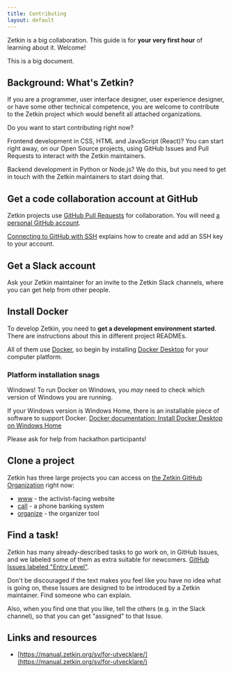 ```yaml
---
title: Contributing
layout: default
---
```


Zetkin is a big collaboration. This guide is for **your very first hour** of
learning about it. Welcome!

This is a big document.

## Background: What's Zetkin?

If you are a programmer, user interface designer, user experience designer, or have some other technical competence, you are welcome to contribute to the Zetkin project which would benefit all attached organizations.

Do you want to start contributing right now?

Frontend development in CSS, HTML and JavaScript (React)? You can start right away, on our Open Source projects, using GitHub Issues and Pull Requests to interact with the Zetkin maintainers.

Backend development in Python or Node.js? We do this, but you need to get in touch with the Zetkin maintainers to start doing that.

## Get a code collaboration account at GitHub

Zetkin projects use [GitHub Pull Requests](https://docs.github.com/en/github/collaborating-with-issues-and-pull-requests/about-pull-requests) for collaboration. You will need [a personal GitHub account](https://github.com/join).

[Connecting to GitHub with SSH](https://docs.github.com/en/github/authenticating-to-github/connecting-to-github-with-ssh) explains how to create and add an SSH key to your account.

## Get a Slack account

Ask your Zetkin maintainer for an invite to the Zetkin Slack channels, where you
can get help from other people.

## Install Docker

To develop Zetkin, you need to **get a development environment started**. There
are instructions about this in different project READMEs.

All of them use
[Docker](https://www.docker.com/), so begin by installing [Docker Desktop](https://www.docker.com/get-started) for your computer platform.

### Platform installation snags

Windows! To run Docker on Windows, you _may_ need to check which version of
Windows you are running.

If your Windows version is Windows Home, there is an installable piece of
software to support Docker. [Docker documentation: Install Docker Desktop on Windows Home](https://docs.docker.com/docker-for-windows/install-windows-home/)

Please ask for help from hackathon participants!

## Clone a project

Zetkin has three large projects you can access on [the Zetkin GitHub Organization](https://github.com/zetkin) right now:

- [www](https://github.com/zetkin/www.zetk.in#getting-started) - the activist-facing website
- [call](https://github.com/zetkin/call.zetk.in#getting-started) - a phone banking system
- [organize](https://github.com/zetkin/organize.zetk.in#getting-started) - the organizer tool

## Find a task!

Zetkin has many already-described tasks to go work on, in GitHub Issues, and we labeled some of
them as extra suitable for newcomers. [GitHub Issues labeled "Entry Level"](https://github.com/issues?q=is%3Aopen+is%3Aissue+archived%3Afalse+user%3Azetkin+label%3Aentry-level+no%3Aassignee).

Don't be discouraged if the text makes you feel like you have no idea what is
going on, these Issues are designed to be introduced by a Zetkin maintainer. Find someone who can explain.

Also, when you find one that you like, tell the others (e.g. in the Slack
  channel), so that you can get "assigned" to that Issue.

## Links and resources

- [https://manual.zetkin.org/sv/for-utvecklare/](https://manual.zetkin.org/sv/for-utvecklare/)
